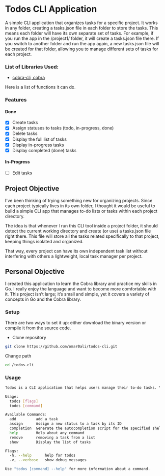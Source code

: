 # Todos CLI Application
A simple CLI application that organizes tasks for a specific project. It works in any folder, creating a tasks.json file in each folder to store the tasks. This means each folder will have its own separate set of tasks. For example, if you run the app in the /project1/ folder, it will create a tasks.json file there. If you switch to another folder and run the app again, a new tasks.json file will be created for that folder, allowing you to manage different sets of tasks for each project.

### List of Libraries Used:
- [cobra-cli, cobra](https://github.com/spf13/cobra)

Here is a list of functions it can do.

### Features
#### Done
- [x] Create tasks
- [x] Assign statuses to tasks (todo, in-progress, done)
- [x] Delete tasks
- [x] Display the full list of tasks
- [x] Display in-progress tasks
- [x] Display completed (done) tasks

#### In-Progress
- [ ] Edit tasks

## Project Objective
I've been thinking of trying something new for organizing projects. Since each project typically lives in its own folder, I thought it would be useful to build a simple CLI app that manages to-do lists or tasks within each project directory.

The idea is that whenever I run this CLI tool inside a project folder, it should detect the current working directory and create (or use) a tasks.json file right there. This file will store all the tasks related specifically to that project, keeping things isolated and organized.

That way, every project can have its own independent task list without interfering with others a lightweight, local task manager per project.

## Personal Objective
I created this application to learn the Cobra library and practice my skills in Go. I really enjoy the language and want to become more comfortable with it. This project isn’t large; it’s small and simple, yet it covers a variety of concepts in Go and the Cobra library.

### Setup
There are two ways to set it up: either download the binary version or compile it from the source code.

- Clone repository

```bash
git clone https://github.com/omar0ali/todos-cli.git
```

Change path

```bash
cd /todos-cli
```

### Usage
```bash
Todos is a CLI application that helps users manage their to-do tasks. You can add, remove, edit tasks, assign statuses, and display the latest tasks.

Usage:
  todos [flags]
  todos [command]

Available Commands:
  add         add a task
  assign      Assign a new status to a task by its ID
  completion  Generate the autocompletion script for the specified shell
  help        Help about any command
  remove      removing a task from a list
  show        Display the list of tasks

Flags:
  -h, --help      help for todos
  -v, --verbose   show debug messages

Use "todos [command] --help" for more information about a command.
```
